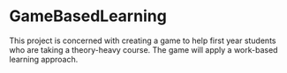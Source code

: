 # GameBasedLearning
This project is concerned with creating a game to help first year students who are taking a theory-heavy course. The game will apply a work-based learning approach.
